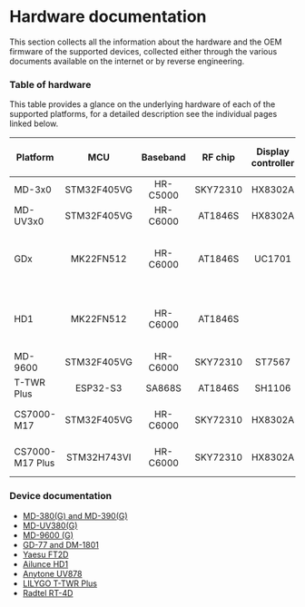 # Hardware documentation

This section collects all the information about the hardware and the OEM firmware of the supported devices, collected either through the various documents available on the internet or by reverse engineering.

### Table of hardware

This table provides a glance on the underlying hardware of each of the supported platforms, for a detailed description see the individual pages linked below.

| Platform       |     MCU     |   Baseband   |  RF chip | Display controller |             Non volatile memory             |    GPS     |
|----------------|:-----------:|:------------:|:--------:|:------------------:|:-------------------------------------------:|:----------:|
| MD-3x0         | STM32F405VG |   HR-C5000   | SKY72310 |       HX8302A      |              25Q128FV SPI flash             | JS-M710    |
| MD-UV3x0       | STM32F405VG |   HR-C6000   |  AT1846S |       HX8302A      |              25Q128FV SPI flash             | JS-H210    |
| GDx            |  MK22FN512  |   HR-C6000   |  AT1846S |       UC1701       | 25Q80BV  SPI flash +<br>AT24C512 I2C EEPROM |    -       |
| HD1            |  MK22FN512  |   HR-C6000   |  AT1846S |                    | 25Q80BV  SPI flash +<br>AT24C512 I2C EEPROM | ST-26-U7L  |
| MD-9600        | STM32F405VG |   HR-C6000   | SKY72310 |       ST7567       |              25Q128FV SPI flash             | JS-M710    |
| T-TWR Plus     | ESP32-S3    |   SA868S     |  AT1846S |       SH1106       |              optional microSD               | L76K       |
| CS7000-M17     | STM32F405VG |   HR-C6000   | SKY72310 |       HX8302A      |              25Q128FV SPI flash             | MC-1010-2RE|
| CS7000-M17 Plus| STM32H743VI |   HR-C6000   | SKY72310 |       HX8302A      |              25Q128FV SPI flash             | MC-1010-2RE|

### Device documentation

* [MD-380(G) and MD-390(G)](hardware/md380.md)
* [MD-UV380(G)](hardware/mduv380.md)
* [MD-9600 (G)](hardware/md9600.md)
* [GD-77 and DM-1801](hardware/gd77.md)
* [Yaesu FT2D](hardware/ft2d.md)
* [Ailunce HD1](hardware/hd1.md)
* [Anytone UV878](hardware/uv878.md)
* [LILYGO T-TWR Plus](hardware/ttwrplus.md)
* [Radtel RT-4D](hardware/rt4d.md)
